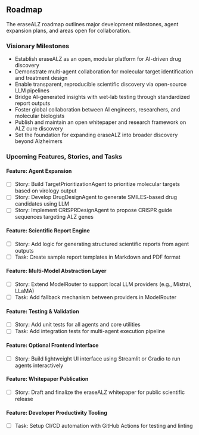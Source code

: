 ## Roadmap

The eraseALZ roadmap outlines major development milestones, agent expansion plans, and areas open for collaboration.

###  Visionary Milestones

-  Establish eraseALZ as an open, modular platform for AI-driven drug discovery
-  Demonstrate multi-agent collaboration for molecular target identification and treatment design
-  Enable transparent, reproducible scientific discovery via open-source LLM pipelines
-  Bridge AI-generated insights with wet-lab testing through standardized report outputs
-  Foster global collaboration between AI engineers, researchers, and molecular biologists
-  Publish and maintain an open whitepaper and research framework on ALZ cure discovery
-  Set the foundation for expanding eraseALZ into broader discovery beyond Alzheimers

###  Upcoming Features, Stories, and Tasks

####  Feature: Agent Expansion
- [ ] Story: Build TargetPrioritizationAgent to prioritize molecular targets based on virology output
- [ ] Story: Develop DrugDesignAgent to generate SMILES-based drug candidates using LLM
- [ ] Story: Implement CRISPRDesignAgent to propose CRISPR guide sequences targeting ALZ genes

####  Feature: Scientific Report Engine
- [ ] Story: Add logic for generating structured scientific reports from agent outputs
- [ ] Task: Create sample report templates in Markdown and PDF format

####  Feature: Multi-Model Abstraction Layer
- [ ] Story: Extend ModelRouter to support local LLM providers (e.g., Mistral, LLaMA)
- [ ] Task: Add fallback mechanism between providers in ModelRouter

####  Feature: Testing & Validation
- [ ] Story: Add unit tests for all agents and core utilities
- [ ] Task: Add integration tests for multi-agent execution pipeline

####  Feature: Optional Frontend Interface
- [ ] Story: Build lightweight UI interface using Streamlit or Gradio to run agents interactively

####  Feature: Whitepaper Publication
- [ ] Story: Draft and finalize the eraseALZ whitepaper for public scientific release

####  Feature: Developer Productivity Tooling
- [ ] Task: Setup CI/CD automation with GitHub Actions for testing and linting
